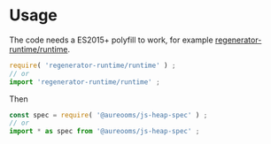 # Usage

The code needs a ES2015+ polyfill to work, for example
[regenerator-runtime/runtime](https://babeljs.io/docs/usage/polyfill).
```js
require( 'regenerator-runtime/runtime' ) ;
// or
import 'regenerator-runtime/runtime' ;
```

Then
```js
const spec = require( '@aureooms/js-heap-spec' ) ;
// or
import * as spec from '@aureooms/js-heap-spec' ;
```
